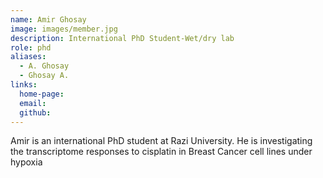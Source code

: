 ```yaml
---
name: Amir Ghosay
image: images/member.jpg
description: International PhD Student-Wet/dry lab
role: phd
aliases:
  - A. Ghosay
  - Ghosay A.
links:
  home-page: 
  email: 
  github: 
---
```


Amir is an international PhD student at Razi University. He is investigating the transcriptome responses to cisplatin in Breast Cancer cell lines under hypoxia  
